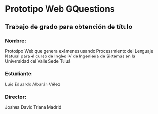 # Prototipo Web GQuestions

## Trabajo de grado para obtención de título
### Nombre:
Prototipo Web que genera exámenes usando Procesamiento del Lenguaje Natural para el curso de Inglés IV de Ingeniería de Sistemas en la Universidad del Valle Sede Tuluá
### Estudiante: 
Luis Eduardo Albarán Vélez
### Director: 
Joshua David Triana Madrid
